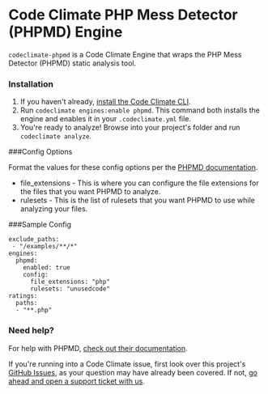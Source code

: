 # Code Climate PHP Mess Detector (PHPMD) Engine

`codeclimate-phpmd` is a Code Climate Engine that wraps the PHP Mess Detector (PHPMD) static analysis tool.

### Installation

1. If you haven't already, [install the Code Climate CLI](https://github.com/codeclimate/codeclimate).
2. Run `codeclimate engines:enable phpmd`. This command both installs the engine and enables it in your `.codeclimate.yml` file.
3. You're ready to analyze! Browse into your project's folder and run `codeclimate analyze`.

###Config Options

Format the values for these config options per the [PHPMD documentation](http://phpmd.org/documentation/index.html).

* file_extensions - This is where you can configure the file extensions for the files that you want PHPMD to analyze.
* rulesets - This is the list of rulesets that you want PHPMD to use while analyzing your files.

###Sample Config

    exclude_paths:
     - "/examples/**/*"
    engines:
      phpmd:
        enabled: true
        config:
          file_extensions: "php"
          rulesets: "unusedcode"
    ratings:
      paths:
      - "**.php"

### Need help?

For help with PHPMD, [check out their documentation](http://phpmd.org/documentation/index.html).

If you're running into a Code Climate issue, first look over this project's [GitHub Issues](https://github.com/phpmd/phpmd/issues), as your question may have already been covered. If not, [go ahead and open a support ticket with us](https://codeclimate.com/help).
